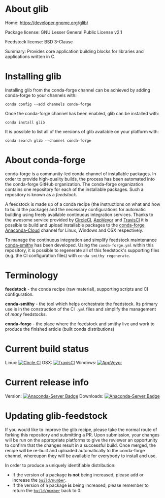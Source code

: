 About glib
==========

Home: https://developer.gnome.org/glib/

Package license: GNU Lesser General Public License v2.1

Feedstock license: BSD 3-Clause

Summary: Provides core application building blocks for libraries and applications written in C.



Installing glib
===============

Installing glib from the conda-forge channel can be achieved by adding conda-forge to your channels with:

```
conda config --add channels conda-forge
```

Once the conda-forge channel has been enabled, glib can be installed with:

```
conda install glib
```

It is possible to list all of the versions of glib available on your platform with:

```
conda search glib --channel conda-forge
```


About conda-forge
=================

conda-forge is a community-led conda channel of installable packages.
In order to provide high-quality builds, the process has been automated into the
conda-forge GitHub organization. The conda-forge organization contains one repository 
for each of the installable packages. Such a repository is known as a *feedstock*.

A feedstock is made up of a conda recipe (the instructions on what and how to build
the package) and the necessary configurations for automatic building using freely
available continuous integration services. Thanks to the awesome service provided by
[CircleCI](https://circleci.com/), [AppVeyor](http://www.appveyor.com/)
and [TravisCI](https://travis-ci.org/) it is possible to build and upload installable
packages to the [conda-forge](https://anaconda.org/conda-forge)
[Anaconda-Cloud](http://docs.anaconda.org/) channel for Linux, Windows and OSX respectively.

To manage the continuous integration and simplify feedstock maintenance
[conda-smithy](http://github.com/conda-forge/conda-smithy) has been developed.
Using the ``conda-forge.yml`` within this repository, it is possible to regenerate all of
this feedstock's supporting files (e.g. the CI configuration files) with ``conda smithy regenerate``.


Terminology
===========

**feedstock** - the conda recipe (raw material), supporting scripts and CI configuration.

**conda-smithy** - the tool which helps orchestrate the feedstock.
                   Its primary use is in the construction of the CI ``.yml`` files
                   and simplify the management of *many* feedstocks.

**conda-forge** - the place where the feedstock and smithy live and work to
                  produce the finished article (built conda distributions)

Current build status
====================

Linux: [![Circle CI](https://circleci.com/gh/conda-forge/glib-feedstock.svg?style=svg)](https://circleci.com/gh/conda-forge/glib-feedstock)
OSX: [![TravisCI](https://travis-ci.org/conda-forge/glib-feedstock.svg?branch=master)](https://travis-ci.org/conda-forge/glib-feedstock) 
Windows: [![AppVeyor](https://ci.appveyor.com/api/projects/status/github/conda-forge/glib-feedstock?svg=True)](https://ci.appveyor.com/project/conda-forge/glib-feedstock/branch/master)

Current release info
====================
Version: [![Anaconda-Server Badge](https://anaconda.org/conda-forge/glib/badges/version.svg)](https://anaconda.org/conda-forge/glib)
Downloads: [![Anaconda-Server Badge](https://anaconda.org/conda-forge/glib/badges/downloads.svg)](https://anaconda.org/conda-forge/glib)


Updating glib-feedstock
=======================

If you would like to improve the glib recipe, please take the normal
route of forking this repository and submitting a PR. Upon submission, your changes will
be run on the appropriate platforms to give the reviewer an opportunity to confirm that the
changes result in a successful build. Once merged, the recipe will be re-built and uploaded
automatically to the conda-forge channel, whereupon they will be available for everybody to
install and use.

In order to produce a uniquely identifiable distribution:
 * If the version of a package **is not** being increased, please add or increase
   the [``build/number``](http://conda.pydata.org/docs/building/meta-yaml.html#build-number-and-string). 
 * If the version of a package **is** being increased, please remember to return
   the [``build/number``](http://conda.pydata.org/docs/building/meta-yaml.html#build-number-and-string)
   back to 0.
